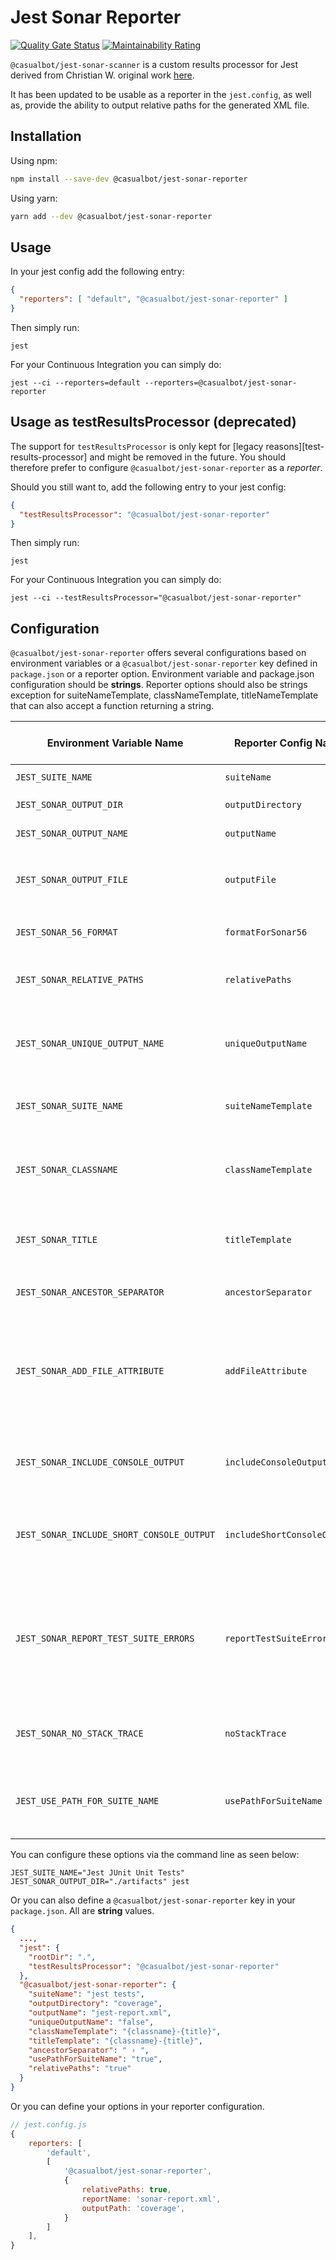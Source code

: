 # Jest Sonar Reporter

[![Quality Gate Status](https://sonarcloud.io/api/project_badges/measure?project=CasualBot_jest-sonar-reporter&metric=alert_status)](https://sonarcloud.io/summary/new_code?id=CasualBot_jest-sonar-reporter)
[![Maintainability Rating](https://sonarcloud.io/api/project_badges/measure?project=CasualBot_jest-sonar-reporter&metric=sqale_rating)](https://sonarcloud.io/summary/new_code?id=CasualBot_jest-sonar-reporter)

`@casualbot/jest-sonar-scanner` is a custom results processor for Jest derived from Christian W. original work [here](https://github.com/3dmind/jest-sonar-reporter).

It has been updated to be usable as a reporter in the `jest.config`, as well as, provide the ability to output relative paths for the generated XML file.  

## Installation

Using npm:

```bash
npm install --save-dev @casualbot/jest-sonar-reporter
```

Using yarn:

```bash
yarn add --dev @casualbot/jest-sonar-reporter
```

## Usage
In your jest config add the following entry:
```JSON
{
  "reporters": [ "default", "@casualbot/jest-sonar-reporter" ]
}
```

Then simply run:

```shell
jest
```

For your Continuous Integration you can simply do:
```shell
jest --ci --reporters=default --reporters=@casualbot/jest-sonar-reporter
```

## Usage as testResultsProcessor (deprecated)
The support for `testResultsProcessor` is only kept for [legacy reasons][test-results-processor] and might be removed in the future. 
You should therefore prefer to configure `@casualbot/jest-sonar-reporter` as a _reporter_.

Should you still want to, add the following entry to your jest config:
```JSON
{
  "testResultsProcessor": "@casualbot/jest-sonar-reporter"
}
```

Then simply run:

```shell
jest
```

For your Continuous Integration you can simply do:
```shell
jest --ci --testResultsProcessor="@casualbot/jest-sonar-reporter"
```

## Configuration

`@casualbot/jest-sonar-reporter` offers several configurations based on environment variables or a `@casualbot/jest-sonar-reporter` key defined in `package.json` or a reporter option.
Environment variable and package.json configuration should be **strings**.
Reporter options should also be strings exception for suiteNameTemplate, classNameTemplate, titleNameTemplate that can also accept a function returning a string.

| Environment Variable Name | Reporter Config Name| Description | Default | Possible Injection Values
|---|---|---|---|---|
| `JEST_SUITE_NAME` | `suiteName` | `name` attribute of `<testsuites>` | `"jest tests"` | N/A
| `JEST_SONAR_OUTPUT_DIR` | `outputDirectory` | Directory to save the output. | `process.cwd()` | N/A
| `JEST_SONAR_OUTPUT_NAME` | `outputName` | File name for the output. | `"jest-report.xml"` | N/A
| `JEST_SONAR_OUTPUT_FILE` | `outputFile` | Fullpath for the output. If defined, `outputDirectory` and `outputName` will be overridden | `undefined` | N/A
| `JEST_SONAR_56_FORMAT` | `formatForSonar56` | Will generate the xml report for Sonar 5.6 | `false` | N/A
| `JEST_SONAR_RELATIVE_PATHS` | `relativePaths` | Will use relative paths when generating the xml report | `false` | N/A
| `JEST_SONAR_UNIQUE_OUTPUT_NAME` | `uniqueOutputName` | Create unique file name for the output `jest-sonar-report-${uuid}.xml`, overrides `outputName` | `false` | N/A
| `JEST_SONAR_SUITE_NAME` | `suiteNameTemplate` | Template string for `name` attribute of the `<testsuite>`. | `"{title}"` | `{title}`, `{filepath}`, `{filename}`, `{displayName}`
| `JEST_SONAR_CLASSNAME` | `classNameTemplate` | Template string for the `classname` attribute of `<testcase>`. | `"{classname} {title}"` | `{classname}`, `{title}`, `{suitename}`, `{filepath}`, `{filename}`, `{displayName}`
| `JEST_SONAR_TITLE` | `titleTemplate` | Template string for the `name` attribute of `<testcase>`. | `"{classname} {title}"` | `{classname}`, `{title}`, `{filepath}`, `{filename}`, `{displayName}`
| `JEST_SONAR_ANCESTOR_SEPARATOR` | `ancestorSeparator` | Character(s) used to join the `describe` blocks. | `" "` | N/A
| `JEST_SONAR_ADD_FILE_ATTRIBUTE` | `addFileAttribute` | Add file attribute to the output. This config is primarily for Circle CI. This setting provides richer details but may break on other CI platforms. Must be a string. | `"false"` | N/A
| `JEST_SONAR_INCLUDE_CONSOLE_OUTPUT` | `includeConsoleOutput` | Adds console output to any testSuite that generates stdout during a test run. | `false` | N/A
| `JEST_SONAR_INCLUDE_SHORT_CONSOLE_OUTPUT` | `includeShortConsoleOutput` | Adds short console output (only message value) to any testSuite that generates stdout during a test run. | `false` | N/A
| `JEST_SONAR_REPORT_TEST_SUITE_ERRORS` | `reportTestSuiteErrors` | Reports test suites that failed to execute altogether as `error`. _Note:_ since the suite name cannot be determined from files that fail to load, it will default to file path.| `false` | N/A
| `JEST_SONAR_NO_STACK_TRACE` | `noStackTrace` | Omit stack traces from test failure reports, similar to `jest --noStackTrace` | `false` | N/A 
| `JEST_USE_PATH_FOR_SUITE_NAME` | `usePathForSuiteName` | **DEPRECATED. Use `suiteNameTemplate` instead.** Use file path as the `name` attribute of `<testsuite>` | `"false"` | N/A


You can configure these options via the command line as seen below:

```shell
JEST_SUITE_NAME="Jest JUnit Unit Tests" JEST_SONAR_OUTPUT_DIR="./artifacts" jest
```

Or you can also define a `@casualbot/jest-sonar-reporter` key in your `package.json`.  All are **string** values.

```json
{
  ...,
  "jest": {
    "rootDir": ".",
    "testResultsProcessor": "@casualbot/jest-sonar-reporter"
  },
  "@casualbot/jest-sonar-reporter": {
    "suiteName": "jest tests",
    "outputDirectory": "coverage",
    "outputName": "jest-report.xml",
    "uniqueOutputName": "false",
    "classNameTemplate": "{classname}-{title}",
    "titleTemplate": "{classname}-{title}",
    "ancestorSeparator": " › ",
    "usePathForSuiteName": "true",
    "relativePaths": "true"
  }
}
```

Or you can define your options in your reporter configuration.

```js
// jest.config.js
{
    reporters: [
        'default', 
        [ 
            '@casualbot/jest-sonar-reporter',
            {
                relativePaths: true,
                reportName: 'sonar-report.xml',
                outputPath: 'coverage',
            }
        ]
    ],
}
```

